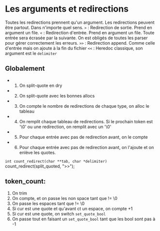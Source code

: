 # Les arguments et redirections
Toutes les redirections prennent qu'un argument.
Les redirections peuvent être partout. Dans n'importe quel sens.
`>` : Redirection de sortie. Prend en argument un file.
`<` : Redirection d'entrée. Prend en argument un file. Toute entrée sera écrasée par la suivante. On est obligés de toutes les parser pour gérer correctement les erreurs.
`>>` : Redirection append. Comme celle d'entrée mais on ajoute à la fin du fichier
`<<` : Heredoc classique, son argument est le `delimiter`


## Globalement
- 1. On split-quote en dry
- 2. On split-quote avec les bonnes allocs

- 3. On compte le nombre de redirections de chaque type, on alloc le tableau
- 4. On remplit chaque tableau de redirections. Si le prochain token est '\0' ou une redirection, on remplit avec un '\0'
- 5. Pour chaque entrée avec pas de redirection avant, on le compte
- 6. Pour chaque entrée avec pas de redirection avant, on l'ajoute et on enlève les quotes.

`int count_redirect(char **tab, char *delimiter)`
count_redirect(split_quoted, ">>");

## token_count:
1. On trim
2. On compte, et on passe les non space tant que != \0
3. On passe les espaces tant que != \0
4. Si cur est une quote et qu'avant ct un espace, on compte +1
5. Si cur est une quote, on switch `set_quote_bool`
6. On passe tout en faisant un `set_quote_bool` tant que les bool sont pas à -1


